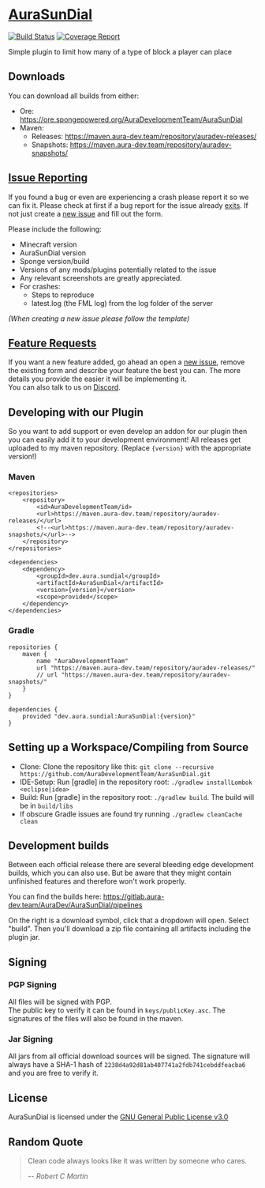 # [AuraSunDial](https://github.com/AuraDevelopmentTeam/AuraSunDial)

[![Build Status](https://gitlab.aura-dev.team/AuraDev/AuraSunDial/badges/master/build.svg)](https://gitlab.aura-dev.team/AuraDev/AuraSunDial/pipelines)
[![Coverage Report](https://gitlab.aura-dev.team/AuraDev/AuraSunDial/badges/master/coverage.svg)](https://gitlab.aura-dev.team/AuraDev/AuraSunDial/pipelines)

Simple plugin to limit how many of a type of block a player can place

## Downloads

You can download all builds from either:

- Ore: https://ore.spongepowered.org/AuraDevelopmentTeam/AuraSunDial
- Maven:
  - Releases: https://maven.aura-dev.team/repository/auradev-releases/
  - Snapshots: https://maven.aura-dev.team/repository/auradev-snapshots/

## [Issue Reporting](https://github.com/AuraDevelopmentTeam/AuraSunDial/issues)

If you found a bug or even are experiencing a crash please report it so we can fix it. Please check at first if a bug report for the issue already
[exits](https://github.com/AuraDevelopmentTeam/AuraSunDial/issues). If not just create a
[new issue](https://github.com/AuraDevelopmentTeam/AuraSunDial/issues/new) and fill out the form.

Please include the following:

* Minecraft version
* AuraSunDial version
* Sponge version/build
* Versions of any mods/plugins potentially related to the issue
* Any relevant screenshots are greatly appreciated.
* For crashes:
  * Steps to reproduce
  * latest.log (the FML log) from the log folder of the server

*(When creating a new issue please follow the template)*

## [Feature Requests](https://github.com/AuraDevelopmentTeam/AuraSunDial/issues)

If you want a new feature added, go ahead an open a [new issue](https://github.com/AuraDevelopmentTeam/InvSync/AuraSunDial/new), remove the existing form and
describe your feature the best you can. The more details you provide the easier it will be implementing it.  
You can also talk to us on [Discord](https://discord.me/bungeechat).

## Developing with our Plugin

So you want to add support or even develop an addon for our plugin then you can easily add it to your development environment! All releases get uploaded to my
maven repository. (Replace `{version}` with the appropriate version!)

### Maven

    <repositories>
        <repository>
            <id>AuraDevelopmentTeam/id>
            <url>https://maven.aura-dev.team/repository/auradev-releases/</url>
            <!--<url>https://maven.aura-dev.team/repository/auradev-snapshots/</url>-->
        </repository>
    </repositories>

    <dependencies>
        <dependency>
            <groupId>dev.aura.sundial</groupId>
            <artifactId>AuraSunDial</artifactId>
            <version>{version}</version>
            <scope>provided</scope>
        </dependency>
    </dependencies>

### Gradle

    repositories {
        maven {
            name "AuraDevelopmentTeam"
            url "https://maven.aura-dev.team/repository/auradev-releases/"
            // url "https://maven.aura-dev.team/repository/auradev-snapshots/"
        }
    }

    dependencies {
        provided "dev.aura.sundial:AuraSunDial:{version}"
    }

## Setting up a Workspace/Compiling from Source

* Clone: Clone the repository like this: `git clone --recursive https://github.com/AuraDevelopmentTeam/AuraSunDial.git`
* IDE-Setup: Run [gradle] in the repository root: `./gradlew installLombok <eclipse|idea>`
* Build: Run [gradle] in the repository root: `./gradlew build`. The build will be in `build/libs`
* If obscure Gradle issues are found try running `./gradlew cleanCache clean`

## Development builds

Between each official release there are several bleeding edge development builds, which you can also use. But be aware that they might contain unfinished
features and therefore won't work properly.

You can find the builds here: https://gitlab.aura-dev.team/AuraDev/AuraSunDial/pipelines

On the right is a download symbol, click that a dropdown will open. Select "build". Then you'll download a zip file containing all artifacts including the
plugin jar.

## Signing

### PGP Signing

All files will be signed with PGP.  
The public key to verify it can be found in `keys/publicKey.asc`. The signatures of the files will also be found in the maven.

### Jar Signing

All jars from all official download sources will be signed. The signature will always have a SHA-1 hash of `2238d4a92d81ab407741a2fdb741cebddfeacba6` and you
are free to verify it.

## License

AuraSunDial is licensed under the [GNU General Public License v3.0](https://www.gnu.org/licenses/gpl-3.0.html)

## Random Quote

> Clean code always looks like it was written by someone who cares.
>
> -- <cite>Robert C Martin</cite>
